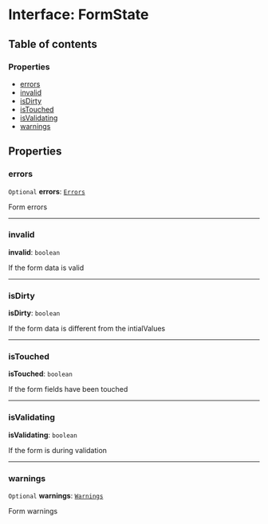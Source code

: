# Interface: FormState

## Table of contents

### Properties

* [errors](/en/auto-docs/form/interfaces/FormState.md#errors)
* [invalid](/en/auto-docs/form/interfaces/FormState.md#invalid)
* [isDirty](/en/auto-docs/form/interfaces/FormState.md#isdirty)
* [isTouched](/en/auto-docs/form/interfaces/FormState.md#istouched)
* [isValidating](/en/auto-docs/form/interfaces/FormState.md#isvalidating)
* [warnings](/en/auto-docs/form/interfaces/FormState.md#warnings)

## Properties

### errors

`Optional` **errors**: [`Errors`](/en/auto-docs/form/types/Errors.md)

Form errors

***

### invalid

**invalid**: `boolean`

If the form data is valid

***

### isDirty

**isDirty**: `boolean`

If the form data is different from the intialValues

***

### isTouched

**isTouched**: `boolean`

If the form fields have been touched

***

### isValidating

**isValidating**: `boolean`

If the form is during validation

***

### warnings

`Optional` **warnings**: [`Warnings`](/en/auto-docs/form/types/Warnings.md)

Form warnings
